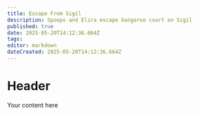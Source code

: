 ```yaml
---
title: Escape From Sigil
description: Spoops and Elira escape kangaroo court on Sigil
published: true
date: 2025-05-20T14:12:36.664Z
tags: 
editor: markdown
dateCreated: 2025-05-20T14:12:36.664Z
---
```


# Header
Your content here